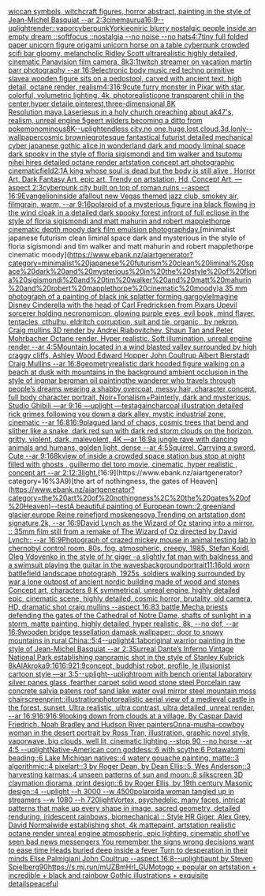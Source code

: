 [wiccan symbols, witchcraft figures, horror abstract, painting in the style of Jean-Michel Basquiat --ar 2:3](https://www.ebank.nz/aiartgenerator?category=wiccan%20symbols%2C%20witchcraft%20figures%2C%20horror%20abstract%2C%20painting%20in%20the%20style%20of%20Jean-Michel%20Basquiat%20--ar%202%3A3)[cinema](https://www.ebank.nz/aiartgenerator?category=cinema)[urua](https://www.ebank.nz/aiartgenerator?category=urua)[16:9](https://www.ebank.nz/aiartgenerator?category=16%3A9)[--uplight](https://www.ebank.nz/aiartgenerator?category=--uplight)[render::](https://www.ebank.nz/aiartgenerator?category=render%3A%3A)[vapor](https://www.ebank.nz/aiartgenerator?category=vapor)[cyberpunk](https://www.ebank.nz/aiartgenerator?category=cyberpunk)[Yorkie](https://www.ebank.nz/aiartgenerator?category=Yorkie)[oniric blurry nostalgic people inside an empty dream ::softfocus ::nostalgia --no noise --no hats](https://www.ebank.nz/aiartgenerator?category=oniric%20blurry%20nostalgic%20people%20inside%20an%20empty%20dream%20%3A%3Asoftfocus%20%3A%3Anostalgia%20--no%20noise%20--no%20hats)[4:7](https://www.ebank.nz/aiartgenerator?category=4%3A7)[tiny full folded paper unicorn figure origami unicorn horse on a table cyberpunk crowded scifi bar gloomy, melancholic  Ridley Scott ultrarealistic highly detailed, cinematic Panavision film camera, 8k](https://www.ebank.nz/aiartgenerator?category=tiny%20full%20folded%20paper%20unicorn%20figure%20origami%20unicorn%20horse%20on%20a%20table%20cyberpunk%20crowded%20scifi%20bar%20gloomy%2C%20melancholic%20%20Ridley%20Scott%20ultrarealistic%20highly%20detailed%2C%20cinematic%20Panavision%20film%20camera%2C%208k)[3:1](https://www.ebank.nz/aiartgenerator?category=3%3A1)[twitch streamer on vacation martin parr photography --ar 16:9](https://www.ebank.nz/aiartgenerator?category=twitch%20streamer%20on%20vacation%20martin%20parr%20photography%20--ar%2016%3A9)[electronic body music red techno primitive slave](https://www.ebank.nz/aiartgenerator?category=electronic%20body%20music%20red%20techno%20primitive%20slave)[a wooden figure sits on a pedostool, carved with ancient text, high detail, octane render, realism](https://www.ebank.nz/aiartgenerator?category=a%20wooden%20figure%20sits%20on%20a%20pedostool%2C%20carved%20with%20ancient%20text%2C%20high%20detail%2C%20octane%20render%2C%20realism)[4:3](https://www.ebank.nz/aiartgenerator?category=4%3A3)[16:9](https://www.ebank.nz/aiartgenerator?category=16%3A9)[cute furry monster in Pixar with star, colorful, volumetric lighting, 4k, photorealistic](https://www.ebank.nz/aiartgenerator?category=cute%20furry%20monster%20in%20Pixar%20with%20star%2C%20colorful%2C%20volumetric%20lighting%2C%204k%2C%20photorealistic)[one transparent chili in the center,hyper detaile,pinterest,three-dimensional,8K Resolution,maya,Laser](https://www.ebank.nz/aiartgenerator?category=one%20transparent%20chili%20in%20the%20center%2Chyper%20detaile%2Cpinterest%2Cthree-dimensional%2C8K%20Resolution%2Cmaya%2CLaser)[jesus in a holy church preaching about ak47's, realism, unreal engine 5](https://www.ebank.nz/aiartgenerator?category=jesus%20in%20a%20holy%20church%20preaching%20about%20ak47%27s%2C%20realism%2C%20unreal%20engine%205)[geert wilders becoming a ditto from pokemon](https://www.ebank.nz/aiartgenerator?category=geert%20wilders%20becoming%20a%20ditto%20from%20pokemon)[ominous](https://www.ebank.nz/aiartgenerator?category=ominous)[8K](https://www.ebank.nz/aiartgenerator?category=8K)[--uplight](https://www.ebank.nz/aiartgenerator?category=--uplight)[endless city,no one,huge,lost,cloud,3d,lonly](https://www.ebank.nz/aiartgenerator?category=endless%20city%2Cno%20one%2Chuge%2Clost%2Ccloud%2C3d%2Clonly)[--wallpaper](https://www.ebank.nz/aiartgenerator?category=--wallpaper)[cosmic brownie](https://www.ebank.nz/aiartgenerator?category=cosmic%20brownie)[grotesque fantastical futurist detailed mechanical cyber japanese gothic alice in wonderland dark and moody liminal space dark spooky in the style of floria sigismondi and tim walker and tsutomu nihei hires detailed octane render artstation concept art photographic cinematic](https://www.ebank.nz/aiartgenerator?category=grotesque%20fantastical%20futurist%20detailed%20mechanical%20cyber%20japanese%20gothic%20alice%20in%20wonderland%20dark%20and%20moody%20liminal%20space%20dark%20spooky%20in%20the%20style%20of%20floria%20sigismondi%20and%20tim%20walker%20and%20tsutomu%20nihei%20hires%20detailed%20octane%20render%20artstation%20concept%20art%20photographic%20cinematic)[field](https://www.ebank.nz/aiartgenerator?category=field)[2:1](https://www.ebank.nz/aiartgenerator?category=2%3A1)[A king whose soul is dead but the body is still alive , Horror Art, Dark Fantasy Art, epic art, Trendy on artstation, Hd, Concept Art, —aspect 2:3](https://www.ebank.nz/aiartgenerator?category=A%20king%20whose%20soul%20is%20dead%20but%20the%20body%20is%20still%20alive%20%2C%20Horror%20Art%2C%20Dark%20Fantasy%20Art%2C%20epic%20art%2C%20Trendy%20on%20artstation%2C%20Hd%2C%20Concept%20Art%2C%20%E2%80%94aspect%202%3A3)[cyberpunk city built on top of roman ruins --aspect 16:9](https://www.ebank.nz/aiartgenerator?category=cyberpunk%20city%20built%20on%20top%20of%20roman%20ruins%20--aspect%2016%3A9)[Evangelion](https://www.ebank.nz/aiartgenerator?category=Evangelion)[inside afallout new Vegas themed jazz club, smokey air, filmgrain, warm, --ar 9:16](https://www.ebank.nz/aiartgenerator?category=inside%20afallout%20new%20Vegas%20themed%20jazz%20club%2C%20smokey%20air%2C%20filmgrain%2C%20warm%2C%20--ar%209%3A16)[polaroid of a mysterious figure ina black flowing in the wind cloak in a detailed dark spooky forest infront of full eclipse in the style of floria sigismondi and matt mahurin and robert mapplethorpe cinematic depth moody dark film emulsion photograph](https://www.ebank.nz/aiartgenerator?category=polaroid%20of%20a%20mysterious%20figure%20ina%20black%20flowing%20in%20the%20wind%20cloak%20in%20a%20detailed%20dark%20spooky%20forest%20infront%20of%20full%20eclipse%20in%20the%20style%20of%20floria%20sigismondi%20and%20matt%20mahurin%20and%20robert%20mapplethorpe%20cinematic%20depth%20moody%20dark%20film%20emulsion%20photograph)[day.](https://www.ebank.nz/aiartgenerator?category=day.)[minimalist japanese futurism clean liminal space dark and mysterious in the style of floria sigismondi and tim walker and matt mahurin and robert mapplethorpe cinematic moody](https://www.ebank.nz/aiartgenerator?category=minimalist%20japanese%20futurism%20clean%20liminal%20space%20dark%20and%20mysterious%20in%20the%20style%20of%20floria%20sigismondi%20and%20tim%20walker%20and%20matt%20mahurin%20and%20robert%20mapplethorpe%20cinematic%20moody)[a 35 mm photograph of a painting of black ink splatter forming gargoyle](https://www.ebank.nz/aiartgenerator?category=a%2035%20mm%20photograph%20of%20a%20painting%20of%20black%20ink%20splatter%20forming%20gargoyle)[Imagine Disney Cinderella with the head of Carl Fredricksen from Pixars Up](https://www.ebank.nz/aiartgenerator?category=Imagine%20Disney%20Cinderella%20with%20the%20head%20of%20Carl%20Fredricksen%20from%20Pixars%20Up)[evil sorcerer holding necronomicon, glowing purple eyes, evil book, mind flayer, tentacles, cthulhu, eldritch corruption, suit and tie, organic,, by nekron, Craig mullins 3D render by Andrei Riabovitchev, Shaun Tan and Peter Mohrbacher Octane render. Hyper realistic. Soft illumination, unreal engine render --ar 4:5](https://www.ebank.nz/aiartgenerator?category=evil%20sorcerer%20holding%20necronomicon%2C%20glowing%20purple%20eyes%2C%20evil%20book%2C%20mind%20flayer%2C%20tentacles%2C%20cthulhu%2C%20eldritch%20corruption%2C%20suit%20and%20tie%2C%20organic%2C%2C%20by%20nekron%2C%20Craig%20mullins%203D%20render%20by%20Andrei%20Riabovitchev%2C%20Shaun%20Tan%20and%20Peter%20Mohrbacher%20Octane%20render.%20Hyper%20realistic.%20Soft%20illumination%2C%20unreal%20engine%20render%20--ar%204%3A5)[Mountain located in a wind blasted valley surrounded by high craggy cliffs, Ashley Wood Edward Hopper John Coultrup Albert Bierstadt Craig Mullins   --ar 16:8](https://www.ebank.nz/aiartgenerator?category=Mountain%20located%20in%20a%20wind%20blasted%20valley%20surrounded%20by%20high%20craggy%20cliffs%2C%20Ashley%20Wood%20Edward%20Hopper%20John%20Coultrup%20Albert%20Bierstadt%20Craig%20Mullins%20%20%20--ar%2016%3A8)[geometry](https://www.ebank.nz/aiartgenerator?category=geometry)[realistic dark hooded figure walking on a beach at dusk with mountains in the background ambient occlusion in the style of ingmar bergman oil painting](https://www.ebank.nz/aiartgenerator?category=realistic%20dark%20hooded%20figure%20walking%20on%20a%20beach%20at%20dusk%20with%20mountains%20in%20the%20background%20ambient%20occlusion%20in%20the%20style%20of%20ingmar%20bergman%20oil%20painting)[the wanderer who travels through people’s dreams wearing a shabby overcoat, messy hair, character concept, full body character portrait, Noir+Tonalism+Painterly, dark and mysterious, Studio Ghibili —ar 9:16 —uplight —test](https://www.ebank.nz/aiartgenerator?category=the%20wanderer%20who%20travels%20through%20people%E2%80%99s%20dreams%20wearing%20a%20shabby%20overcoat%2C%20messy%20hair%2C%20character%20concept%2C%20full%20body%20character%20portrait%2C%20Noir%2BTonalism%2BPainterly%2C%20dark%20and%20mysterious%2C%20Studio%20Ghibili%20%E2%80%94ar%209%3A16%20%E2%80%94uplight%20%E2%80%94test)[again](https://www.ebank.nz/aiartgenerator?category=again)[charcoal illustration detailed rick grimes following you down a dark alley, mystic industrial zone, cinematic --ar 16:8](https://www.ebank.nz/aiartgenerator?category=charcoal%20illustration%20detailed%20rick%20grimes%20following%20you%20down%20a%20dark%20alley%2C%20mystic%20industrial%20zone%2C%20cinematic%20--ar%2016%3A8)[16:9](https://www.ebank.nz/aiartgenerator?category=16%3A9)[plagued land of chaos, cosmic trees that bend and slither like a snake, dark red sun with dark red storm clouds on the horizon, gritty, violent, dark, malevolent, 4K —ar 16:9](https://www.ebank.nz/aiartgenerator?category=plagued%20land%20of%20chaos%2C%20cosmic%20trees%20that%20bend%20and%20slither%20like%20a%20snake%2C%20dark%20red%20sun%20with%20dark%20red%20storm%20clouds%20on%20the%20horizon%2C%20gritty%2C%20violent%2C%20dark%2C%20malevolent%2C%204K%20%E2%80%94ar%2016%3A9)[a jungle rave with dancing animals and humans, golden light, dense --ar 4:5](https://www.ebank.nz/aiartgenerator?category=a%20jungle%20rave%20with%20dancing%20animals%20and%20humans%2C%20golden%20light%2C%20dense%20--ar%204%3A5)[Squirrel. Carrying a sword. Cute --ar 9:16](https://www.ebank.nz/aiartgenerator?category=Squirrel.%20Carrying%20a%20sword.%20Cute%20--ar%209%3A16)[8k](https://www.ebank.nz/aiartgenerator?category=8k)[view of inside a crowded space station bus stop at night filled with ghosts , guillermo del toro movie, cinematic, hyper realistic , concept art --ar 2:1](https://www.ebank.nz/aiartgenerator?category=view%20of%20inside%20a%20crowded%20space%20station%20bus%20stop%20at%20night%20filled%20with%20ghosts%20%2C%20guillermo%20del%20toro%20movie%2C%20cinematic%2C%20hyper%20realistic%20%2C%20concept%20art%20--ar%202%3A1)[2:3](https://www.ebank.nz/aiartgenerator?category=2%3A3)[light.](https://www.ebank.nz/aiartgenerator?category=light.)[16:9](https://www.ebank.nz/aiartgenerator?category=16%3A9)[the art of nothingness, the gates of Heaven](https://www.ebank.nz/aiartgenerator?category=the%20art%20of%20nothingness%2C%20the%20gates%20of%20Heaven)[--test](https://www.ebank.nz/aiartgenerator?category=--test)[A beautiful painting of European town::2,greenland glacier,europe Reine,reinefjord moskenesoya,Trending on artstation,dont signature,2k, --ar 16:9](https://www.ebank.nz/aiartgenerator?category=A%20beautiful%20painting%20of%20European%20town%3A%3A2%2Cgreenland%20glacier%2Ceurope%20Reine%2Creinefjord%20moskenesoya%2CTrending%20on%20artstation%2Cdont%20signature%2C2k%2C%20--ar%2016%3A9)[David Lynch as the Wizard of Oz staring into a mirror. :: 35mm film still from a remake of The Wizard of Oz directed by David Lynch:: --ar 16:9](https://www.ebank.nz/aiartgenerator?category=David%20Lynch%20as%20the%20Wizard%20of%20Oz%20staring%20into%20a%20mirror.%20%3A%3A%2035mm%20film%20still%20from%20a%20remake%20of%20The%20Wizard%20of%20Oz%20directed%20by%20David%20Lynch%3A%3A%20--ar%2016%3A9)[Photograph of crazed mickey mouse in animal testing lab in chernobyl control room, 80s, fog, atmospheric, creepy, 1985, Stefan Koidl, Oleg Vdovenko in the style of hr giger -](https://www.ebank.nz/aiartgenerator?category=Photograph%20of%20crazed%20mickey%20mouse%20in%20animal%20testing%20lab%20in%20chernobyl%20control%20room%2C%2080s%2C%20fog%2C%20atmospheric%2C%20creepy%2C%201985%2C%20Stefan%20Koidl%2C%20Oleg%20Vdovenko%20in%20the%20style%20of%20hr%20giger%20-)[a slightly fat man with baldness and a swimsuit playing the guitar in the waves](https://www.ebank.nz/aiartgenerator?category=a%20slightly%20fat%20man%20with%20baldness%20and%20a%20swimsuit%20playing%20the%20guitar%20in%20the%20waves)[background](https://www.ebank.nz/aiartgenerator?category=background)[portrait](https://www.ebank.nz/aiartgenerator?category=portrait)[11:16](https://www.ebank.nz/aiartgenerator?category=11%3A16)[old worn battlefield landscape photograph, 1925s, soldiers walking surrounded by war,a lone outpost of ancient nordic building made of wood and stones Concept art, characters 8 K symmetrical, unreal engine, highly detailed  epic, cinematic scene, highly detailed, cosmic horror, brutality, old camera, HD, dramatic shot craig mullins --aspect 16:8](https://www.ebank.nz/aiartgenerator?category=old%20worn%20battlefield%20landscape%20photograph%2C%201925s%2C%20soldiers%20walking%20surrounded%20by%20war%2Ca%20lone%20outpost%20of%20ancient%20nordic%20building%20made%20of%20wood%20and%20stones%20Concept%20art%2C%20characters%208%20K%20symmetrical%2C%20unreal%20engine%2C%20highly%20detailed%20%20epic%2C%20cinematic%20scene%2C%20highly%20detailed%2C%20cosmic%20horror%2C%20brutality%2C%20old%20camera%2C%20HD%2C%20dramatic%20shot%20craig%20mullins%20--aspect%2016%3A8)[3 battle Mecha priests defending the gates of the Cathedral of Notre Dame, shafts of sunlight in a storm, matte painting, highly detailed, hyper realistic, 8k, --no dof, --ar 16:9](https://www.ebank.nz/aiartgenerator?category=3%20battle%20Mecha%20priests%20defending%20the%20gates%20of%20the%20Cathedral%20of%20Notre%20Dame%2C%20shafts%20of%20sunlight%20in%20a%20storm%2C%20matte%20painting%2C%20highly%20detailed%2C%20hyper%20realistic%2C%208k%2C%20--no%20dof%2C%20--ar%2016%3A9)[wooden bridge tessellation damask wallpaper:: door to snowy mountains in rural China::](https://www.ebank.nz/aiartgenerator?category=wooden%20bridge%20tessellation%20damask%20wallpaper%3A%3A%20door%20to%20snowy%20mountains%20in%20rural%20China%3A%3A)[5:4](https://www.ebank.nz/aiartgenerator?category=5%3A4)[--uplight](https://www.ebank.nz/aiartgenerator?category=--uplight)[4:1](https://www.ebank.nz/aiartgenerator?category=4%3A1)[aboriginal warrior painting in the style of Jean-Michel Basquiat --ar 2:3](https://www.ebank.nz/aiartgenerator?category=aboriginal%20warrior%20painting%20in%20the%20style%20of%20Jean-Michel%20Basquiat%20--ar%202%3A3)[Surreal Dante’s Inferno Vintage National Park establishing panoramic shot in the style of Stanley Kubrick 8k](https://www.ebank.nz/aiartgenerator?category=Surreal%20Dante%E2%80%99s%20Inferno%20Vintage%20National%20Park%20establishing%20panoramic%20shot%20in%20the%20style%20of%20Stanley%20Kubrick%208k)[AlAkroka](https://www.ebank.nz/aiartgenerator?category=AlAkroka)[9:16](https://www.ebank.nz/aiartgenerator?category=9%3A16)[16:9](https://www.ebank.nz/aiartgenerator?category=16%3A9)[21:9](https://www.ebank.nz/aiartgenerator?category=21%3A9)[concept, buddhist robot, profile, le illusionist cartoon style —ar 3:5](https://www.ebank.nz/aiartgenerator?category=concept%2C%20buddhist%20robot%2C%20profile%2C%20le%20illusionist%20cartoon%20style%20%E2%80%94ar%203%3A5)[--uplight](https://www.ebank.nz/aiartgenerator?category=--uplight)[--uplight](https://www.ebank.nz/aiartgenerator?category=--uplight)[room with bench oriental laboratory silver panes glass ,fearther carpet solid wood stone steel Porcelain raw concrete salvia patens roof sand lake water oval mirror steel mountain moss chair](https://www.ebank.nz/aiartgenerator?category=room%20with%20bench%20oriental%20laboratory%20silver%20panes%20glass%20%2Cfearther%20carpet%20solid%20wood%20stone%20steel%20Porcelain%20raw%20concrete%20salvia%20patens%20roof%20sand%20lake%20water%20oval%20mirror%20steel%20mountain%20moss%20chair)[screenprint::](https://www.ebank.nz/aiartgenerator?category=screenprint%3A%3A)[illustration](https://www.ebank.nz/aiartgenerator?category=illustration)[photorealistic aerial view of a medieval castle in the forest, sunset, Ultra realistic, ultra contrast, ultra detailed, unreal render, --ar 16:9](https://www.ebank.nz/aiartgenerator?category=photorealistic%20aerial%20view%20of%20a%20medieval%20castle%20in%20the%20forest%2C%20sunset%2C%20Ultra%20realistic%2C%20ultra%20contrast%2C%20ultra%20detailed%2C%20unreal%20render%2C%20--ar%2016%3A9)[16:9](https://www.ebank.nz/aiartgenerator?category=16%3A9)[16:9](https://www.ebank.nz/aiartgenerator?category=16%3A9)[looking down from clouds at a village. By Caspar David Friedrich, Noah Bradley and Hudson River painters](https://www.ebank.nz/aiartgenerator?category=looking%20down%20from%20clouds%20at%20a%20village.%20By%20Caspar%20David%20Friedrich%2C%20Noah%20Bradley%20and%20Hudson%20River%20painters)[Onna-musha-cowboy woman in the desert portrait by Ross Tran, illustration, graphic novel style, vaporwave, big clouds, well lit, cinematic lighting --stop 90 --no horse --ar 4:5 --uplight](https://www.ebank.nz/aiartgenerator?category=Onna-musha-cowboy%20woman%20in%20the%20desert%20portrait%20by%20Ross%20Tran%2C%20illustration%2C%20graphic%20novel%20style%2C%20vaporwave%2C%20big%20clouds%2C%20well%20lit%2C%20cinematic%20lighting%20--stop%2090%20--no%20horse%20--ar%204%3A5%20--uplight)[Native-American corn goddess::6 with scythe:6 Potawatomi beading::6 Lake Michigan natives::4 watery gouache painting, matte::3 algorithmic::4 pixelart::3 by Roger Dean, by Dean Ellis::5, Wes Anderson::3 harvesting karmas::4 unseen patterns of sun and moon::8 silkscreen 3D claymation diorama, print design::6 by Roger Ellis, by 19th century Masonic design::4 --uplight --h 3000 --w 4500](https://www.ebank.nz/aiartgenerator?category=Native-American%20corn%20goddess%3A%3A6%20with%20scythe%3A6%20Potawatomi%20beading%3A%3A6%20Lake%20Michigan%20natives%3A%3A4%20watery%20gouache%20painting%2C%20matte%3A%3A3%20algorithmic%3A%3A4%20pixelart%3A%3A3%20by%20Roger%20Dean%2C%20by%20Dean%20Ellis%3A%3A5%2C%20Wes%20Anderson%3A%3A3%20harvesting%20karmas%3A%3A4%20unseen%20patterns%20of%20sun%20and%20moon%3A%3A8%20silkscreen%203D%20claymation%20diorama%2C%20print%20design%3A%3A6%20by%20Roger%20Ellis%2C%20by%2019th%20century%20Masonic%20design%3A%3A4%20--uplight%20--h%203000%20--w%204500)[polaroid](https://www.ebank.nz/aiartgenerator?category=polaroid)[a woman tangled up in streamers --w 1080 --h 720](https://www.ebank.nz/aiartgenerator?category=a%20woman%20tangled%20up%20in%20streamers%20--w%201080%20--h%20720)[light](https://www.ebank.nz/aiartgenerator?category=light)[Vortex, psychedelic, many faces, intricat patterns that make up every shape in image, sacred geometry, detailed renduring, iridescent rainbows, biomechanical :: Style HR Giger, Alex Grey, David Normal](https://www.ebank.nz/aiartgenerator?category=Vortex%2C%20psychedelic%2C%20many%20faces%2C%20intricat%20patterns%20that%20make%20up%20every%20shape%20in%20image%2C%20sacred%20geometry%2C%20detailed%20renduring%2C%20iridescent%20rainbows%2C%20biomechanical%20%3A%3A%20Style%20HR%20Giger%2C%20Alex%20Grey%2C%20David%20Normal)[wide establishing shot, 4k mattepaint, artstation  realistic octane render unreal engine atmospheric, epic lighting, cinematic shotI've seen bad news messengers  You remember the signs wrong decisions  want to ease time Heads buried deep inside a fever Turn to desperation in their minds Elise Palmigiani John Coultrup --aspect 16:8](https://www.ebank.nz/aiartgenerator?category=wide%20establishing%20shot%2C%204k%20mattepaint%2C%20artstation%20%20realistic%20octane%20render%20unreal%20engine%20atmospheric%2C%20epic%20lighting%2C%20cinematic%20shotI%27ve%20seen%20bad%20news%20messengers%20%20You%20remember%20the%20signs%20wrong%20decisions%20%20want%20to%20ease%20time%20Heads%20buried%20deep%20inside%20a%20fever%20Turn%20to%20desperation%20in%20their%20minds%20Elise%20Palmigiani%20John%20Coultrup%20--aspect%2016%3A8)[--uplight](https://www.ebank.nz/aiartgenerator?category=--uplight)[jaunt by Steven Spielberg](https://www.ebank.nz/aiartgenerator?category=jaunt%20by%20Steven%20Spielberg)[90](https://www.ebank.nz/aiartgenerator?category=90)[<https://s.mj.run/mUZBmHrl_GU>](https://www.ebank.nz/aiartgenerator?category=%3Chttps%3A//s.mj.run/mUZBmHrl_GU%3E)[Motogp + popular on artstation + incredible + black and rainbow Gothic illustrations + exquisite details](https://www.ebank.nz/aiartgenerator?category=Motogp%20%2B%20popular%20on%20artstation%20%2B%20incredible%20%2B%20black%20and%20rainbow%20Gothic%20illustrations%20%2B%20exquisite%20details)[peaceful](https://www.ebank.nz/aiartgenerator?category=peaceful)